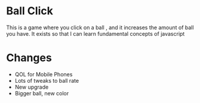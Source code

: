 # Ball Click

This is a game where you click on a ball , and it increases the amount of ball you have. 
It exists so that I can learn fundamental concepts of javascript

# Changes
* QOL for Mobile Phones
* Lots of tweaks to ball rate
* New upgrade
* Bigger ball, new color


